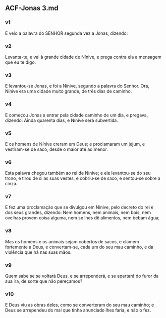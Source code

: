 ## ACF-Jonas 3.md
### v1
 E veio a palavra do SENHOR segunda vez a Jonas, dizendo:
### v2
 Levanta-te, e vai à grande cidade de Nínive, e prega contra ela a mensagem que eu te digo.
### v3
 E levantou-se Jonas, e foi a Nínive, segundo a palavra do Senhor. Ora, Nínive era uma cidade muito grande, de três dias de caminho.
### v4
 E começou Jonas a entrar pela cidade caminho de um dia, e pregava, dizendo: Ainda quarenta dias, e Nínive será subvertida.
### v5
 E os homens de Nínive creram em Deus; e proclamaram um jejum, e vestiram-se de saco, desde o maior até ao menor.
### v6
 Esta palavra chegou também ao rei de Nínive; e ele levantou-se do seu trono, e tirou de si as suas vestes, e cobriu-se de saco, e sentou-se sobre a cinza.
### v7
 E fez uma proclamação que se divulgou em Nínive, pelo decreto do rei e dos seus grandes, dizendo: Nem homens, nem animais, nem bois, nem ovelhas provem coisa alguma, nem se lhes dê alimentos, nem bebam água;
### v8
 Mas os homens e os animais sejam cobertos de sacos, e clamem fortemente a Deus, e convertam-se, cada um do seu mau caminho, e da violência que há nas suas mãos.
### v9
 Quem sabe se se voltará Deus, e se arrependerá, e se apartará do furor da sua ira, de sorte que não pereçamos?
### v10
 E Deus viu as obras deles, como se converteram do seu mau caminho; e Deus se arrependeu do mal que tinha anunciado lhes faria, e não o fez.
